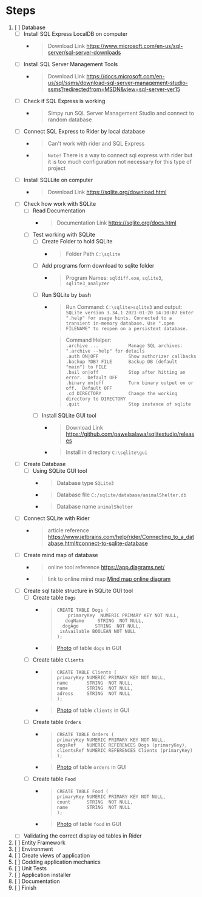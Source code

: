 # Steps

1. [ ]  Database
    - [ ] Install SQL Express LocalDB on computer
        -  > Download Link https://www.microsoft.com/en-us/sql-server/sql-server-downloads
    - [ ] Install SQL Server Management Tools
        - > Download Link https://docs.microsoft.com/en-us/sql/ssms/download-sql-server-management-studio-ssms?redirectedfrom=MSDN&view=sql-server-ver15
    - [ ] Check if SQL Express is working
        - > Simpy run SQL Server Management Studio and connect to random database
    - [ ] Connect SQL Express to Rider by local database
        - > Can't work with rider and SQL Express
        - > `Note!` There is a way to connect sql express with rider but it is too much configuration not necessary for this type of project
    - [ ] Install SQLLite on computer
        - > Download Link https://sqlite.org/download.html
    - [ ] Check how work with SQLite
        - [ ] Read Documentation
            - > Documentation Link https://sqlite.org/docs.html
        - [ ] Test working with SQLite
            - [ ] Create Folder to hold SQLite
                - > Folder Path `C:\sqlite`
            - [ ] Add programs form download to sqlite folder
                - > Program Names: `sqldiff.exe`, `sqlite3`, `sqlite3_analyzer`
            - [ ] Run SQLite by bash
                - > Run Command: `C:\sqlite>sqlite3` and output: `SQLite version 3.34.1 2021-01-20 14:10:07
                                                                  Enter ".help" for usage hints.
                                                                  Connected to a transient in-memory database.
                                                                  Use ".open FILENAME" to reopen on a persistent database.`
                
                    >Command Helper: <br>
                    `.archive ...           Manage SQL archives: ".archive --help" for details` <br>
                    `.auth ON|OFF           Show authorizer callbacks` <br>
                    `.backup ?DB? FILE      Backup DB (default "main") to FILE` <br>
                    `.bail on|off           Stop after hitting an error.  Default OFF` <br>
                    `.binary on|off         Turn binary output on or off.  Default OFF` <br>
                    `.cd DIRECTORY          Change the working directory to DIRECTORY` <br>
                    `.quit                  Stop instance of sqlite` <br>
            - [ ] Install SQLite GUI tool
                - > Download Link https://github.com/pawelsalawa/sqlitestudio/releases
                - > Install in directory `C:\sqlite\gui`
    - [ ] Create Database
        - [ ] Using SQLite GUI tool
            - > Database type `SQLite3`
            - > Database file `C:/sqlite/database/animalShelter.db`
            - > Database name `animalShelter`
    - [ ] Connect SQLite with Rider
         - > article reference https://www.jetbrains.com/help/rider/Connecting_to_a_database.html#connect-to-sqlite-database
    - [ ] Create mind map of database
        - > online tool reference https://app.diagrams.net/
        - > link to online mind map [Mind map online diagram](https://viewer.diagrams.net/?highlight=0000ff&edit=_blank&layers=1&nav=1&title=AnimalShelter#R7Z1bc%2BI2GIZ%2FDZfdARuDuVwgSbeTtDNJj1c7ChJGrbFcWRDYX18ZJE4fJPYWkCw8wwX%2BLITRI72WXx1o%2BIPp4oGjdPLEMIkbXhMvGv6w4Xmttuc18lcTL9eRbq%2B9DkScYpVoG3ih34gKNlV0RjHJ9hIKxmJB0%2F3giCUJGYm9GOKcve0nG7N4%2F1tTFBEQeBmhGEb%2FoFhM1tEwaG7jPxIaTfQ3t5rqzBTpxCqQTRBmbzsh%2F67hDzhjYv1uuhiQOC88XS7rz92fOLu5ME4SUeQDk8X02fenvS9f09HoJ9Ecf53NflC5zFE8Uz94yKJMXbBY6lKQ157mbwV6zUP9TCAuFCy%2FKQOy%2BAWiCeEy0FodxzFKM7pKvo5MaIwf0ZLNhM5IH%2FXHdEHw85pVnlZie5SZ5Yd55mOZ%2BYu6mPw0immUyPcj%2Bcvzb%2BxzkslreUSZUClg2egfSrggi52QKqsHwqZE8KVMos62FTZVbzua69u2FrRCFZvs1oCOCiJV86JN1ls48o3iU4KVB1id5CR%2FuaAofpYtAiXRCtk%2BkbxYMWfpr4hHRKhAymheoHdzWWqbsqdxPGAxy8EmLMlzEixVJ2My1p99ZUKwqeanimOT6aoogr58ycIZND8FjUBe7kAet7bH8pUn52LAkkxwWZ3yPIik%2BkZyskeovlunP0at2PoF0fqXIusDsimnU7S6xn%2FIshzmlQ6iLebSBJsHBA%2BbH5MlO45XUjahGJOkOBqvMJodFr1romgDFL8l9N8Z%2BTI0TEGL3jptP0vRiCbR4%2FqTnQNMwbUwLfYRmaIWVEIaD5FWQBo7pqWxA8hiFv2MpsRwcySY6vz%2BpyYGhZmYal1dwEDWQSk%2BtiviVaBYooBhrYCXUcAjYK%2BrgL1jCvg5ckcAw8JITDUubUbsKaDbAlgciiUC2IJWRq2AZ1HAlmdaAlvQ%2BqDZ5zmi8ao5uSKEreJojLUyaFW8MhYTlDishSW4WCKGHmwwg5iudKu2dj1fP9Va5O3CdmXj3cu8ubup2dVxdz3oKbpq7%2FqF4ezQuC4MaBXeosFbHNRiH9JuK2peFRx0Am1USPP9%2B%2FIKadzk9aDDmLhk8W7qrsW6CA1E503eElisUUHoBtYqeB4VNG706ox3m%2BCMuyWEvcJUTAmhD31E94WwOBZbhNCHDkcthOcRQvN%2Brw%2FdEIQ5yU67V1UTQr84FWNCCG0L54WwBBZrhBAaGr9wTHjt9OalfjCL1y%2Faybuc0%2BtXw8cw7%2FT6xefg2OL0%2BtDHcNTp9e13NHzoaNyg01sClDV3tNrjuJRCGnd629DjwCzKnsnYna69%2FR5HG3ocnIzt18XrULFFB9u1xXEpHTTu9bahwzFaT9BxSQo3NdhiKYQuhwLhtByWIGONHNaLvC4lh%2BYd3zZ0RaiUwozwOcHu6OF3rfW6LghoYbg%2FwbcEF2vUMAQ8CI6Idg2kikxYxBIU322jfc5mCSZYleg2zSNbochr999EiKUyhdFMMBmaiGmszspi5Ms%2FdbvID%2F7KDz4F%2BnC42D05XKojyEE9gWRsxkfknd%2BpZ6oJLdQf3dHyUniXICcxEnRO9q7j%2FHx6N8KnIB79%2FGUJngD6EPeMnb7T3NCYiZY21Tc4KnVHh0wut7q%2FGku7zA%2BZbGp1dYZMAmhyODpkEhRvica20YCuxA0OmZQAZclyrwCaGDYKpPlH4%2FICaXzEJIC2x0h2E4XhBnnG%2FU%2FahZkYa1%2FQnXB%2BKlQJLLaoILQuahU8jwoaHy8J4GQOpybGb%2BquxSIIp2W4L4LFsVgigh14q3pCEfpGk9ON5YbMDV%2BPdOiRD%2FPuRqcaty3z7kan%2BFQ2W9yNDrxtOepudL7rBnZdGPAGdoPuRglQtox1daFZb6NCmu%2FYl1dI4%2FZGF3r7Y8awS7OgusUft0xJYxe68K5PCC1BxRodrMYmUVXUQeMGRxda%2BHMWzyQNwp0SQ%2Fu3iOpCx915MazeflBd2Jv%2FXTeYk6RuyOk4mMbRahVUuMutfA2r0Y03b3RsqnZ1jI4QduMdNTpC%2B3vzIezN36DRUQKULfe0sO7gX0ohjRsdIezgOzWCGdrfsQ9hx975EcwSWKxRwWrskFJFFTRuc4RH%2FkvKsT0OQ%2Fu3RglvcLPXElisEcJ6I5RLCaH5Fa9aivdWvN6jOeNUOCSG9m%2BG0oPWhfsrXktwsUUN9R%2FHu76iUhf0h0sqtWlvyZLKXnAbfPTyoI%2F5NK%2FERx5yxsTOuQeO0skTwyRP8R8%3D "Link to mind map database")
    - [ ] Create sql table structure in SQLite GUI tool
        - [ ] Create table `Dogs`
            - > `CREATE TABLE Dogs (` <br> `    primaryKey  NUMERIC PRIMARY KEY NOT NULL,` <br> `   dogName     STRING  NOT NULL,` <br> `  dogAge      STRING  NOT NULL,` <br> ` isAvailable BOOLEAN NOT NULL` <br> `);`
            - > [Photo](https://imgur.com/a/LzZQmCE "Photo of table in SQLite GUI") of table `dogs` in GUI
        - [ ] Create table `Clients`
            - > `CREATE TABLE Clients (` <br> `primaryKey NUMERIC PRIMARY KEY NOT NULL,` <br> `name       STRING  NOT NULL,` <br> `name       STRING  NOT NULL,` <br> `adress     STRING  NOT NULL` <br> `);`
            - > [Photo](https://imgur.com/a/yQMfBet "Photo of table in SQLite GUI") of table `clients` in GUI
        - [ ] Create table `Orders`
            - > `CREATE TABLE Orders (` <br> `primaryKey NUMERIC PRIMARY KEY NOT NULL,` <br> `dogsRef    NUMERIC REFERENCES Dogs (primaryKey),` <br> `clientsRef NUMERIC REFERENCES Clients (primaryKey)` <br> `);`
            - > [Photo](https://imgur.com/a/YebirZJ "Photo of table in SQLite GUI") of table `orders` in GUI
        - [ ] Create table `Food`
            - > `CREATE TABLE Food (` <br> `primaryKey NUMERIC PRIMARY KEY NOT NULL,` <br> `count      STRING  NOT NULL,` <br> `name       STRING  NOT NULL` <br> `);`
            - > [Photo](https://imgur.com/a/dLAhki9 "Photo of table in SQLite GUI") of table `food` in GUI
        
    - [ ] Validating the correct display od tables in Rider
2. [ ] Entity Framework
3. [ ] Environment
4. [ ] Create views of application
5. [ ] Codding application mechanics
6. [ ] Unit Tests 
7. [ ] Application installer
8. [ ] Documentation
9. [ ] Finish
 
     